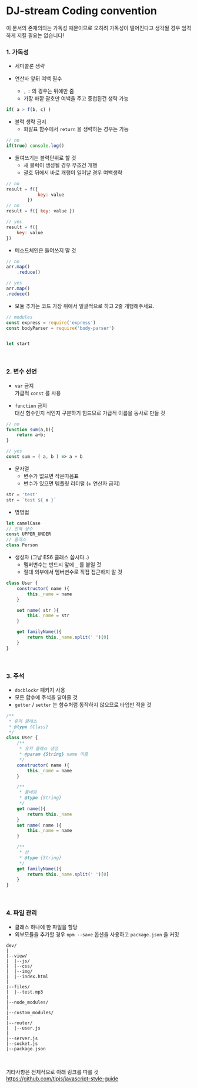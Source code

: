 # DJ-stream Coding convention

이 문서의 존재의의는 가독성 때문이므로 오히려 가독성이 떨어진다고 생각될 경우 엄격하게 지킬 필요는 없습니다!
<br>

### 1. 가독성
- 세미콜론 생략

- 연산자 앞뒤 여백 필수  
	- `,` `:` 의 경우는 뒤에만 줌  
	- 가장 바깥 괄호만 여백을 주고 중첩된건 생략 가능

``` js
if( a > f(b, c) )
```

- 블럭 생략 금지  
	- 화살표 함수에서 `return` 을 생략하는 경우는 가능

``` js
// no
if(true) console.log()
```

- 들여쓰기는 블럭단위로 할 것  
	- 새 블럭이 생성될 경우 무조건 개행  
	- 괄호 뒤에서 바로 개행이 일어날 경우 여백생략  

``` js
// no
result = f({
			key: value
		})
// no
result = f({ key: value })

// yes
result = f({
	key: value
})
```

- 메소드체인은 들여쓰지 말 것

``` js
// no
arr.map()
	.reduce()

// yes
arr.map()
.reduce()
```

- 모듈 추가는 코드 가장 위에서 일괄적으로 하고 2줄 개행해주세요.


``` js
// modules
const express = require('express')
const bodyParser = require('body-parser')


let start
```


<br>

### 2. 변수 선언

- `var` 금지  
가급적 `const` 를 사용

- `function` 금지  
대신 함수인지 식인지 구분하기 힘드므로 가급적 이름을 동사로 만들 것

``` js
// no
function sum(a,b){
	return a+b;
}

// yes
const sum = ( a, b ) => a + b
```

-  문자열  
	- 변수가 없으면 작은따옴표  
	- 변수가 있으면 템플릿 리터럴 (+ 연산자 금지)

``` js
str = 'test'
str = `test ${ x }`
```

- 명명법

``` js
let camelCase
// 전역 상수
const UPPER_UNDER
// 클래스
class Person
```

- 생성자 (그냥 ES6 클래스 씁시다..)  
	- 멤버변수는 반드시 앞에 `_` 를 붙일 것  
	- 절대 외부에서 멤버변수로 직접 접근하지 말 것

``` js
class User {
	constructor( name ){
		this._name = name
	}

	set name( str ){
		this._name = str
	}

	get familyName(){
		return this._name.split(' ')[0]
	}
}
```


<br>

### 3. 주석  
- `docblockr` 패키지 사용  
- 모든 함수에 주석을 달아줄 것  
- `getter` / `setter` 는 함수처럼 동작하지 않으므로 타입만 적을 것

``` js
/**
 * 유저 클래스
 * @type {Class}
 */
class User {
	/**
	 * 유저 클래스 생성
	 * @param {String} name 이름
	 */
	constructor( name ){
		this._name = name
	}

	/**
	 * 풀네임
	 * @type {String}
	 */
	get name(){
 		return this._name
 	}
	set name( name ){
		this._name = name
	}

	/**
	 * 성
	 * @type {String}
	 */
	get familyName(){
		return this._name.split(' ')[0]
	}
}
```


<br>

### 4. 파일 관리  
- 클래스 하나에 한 파일을 할당  
- 외부모듈을 추가할 경우 `npm --save` 옵션을 사용하고 `package.json` 을 커밋

```
dev/
|
|--view/
|  |--js/
|  |--css/
|  |--img/
|  |--index.html
|
|--files/
|  |--test.mp3
|
|--node_modules/
|
|--custom_modules/
|
|--router/
|  |--user.js
|
|--server.js
|--socket.js
|--package.json
```



<br>

기타사항은 전체적으로 아래 링크를 따를 것  
https://github.com/tipjs/javascript-style-guide
